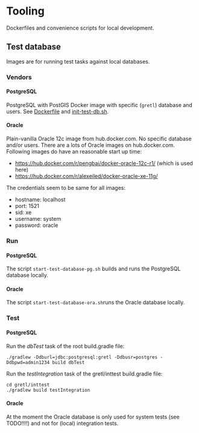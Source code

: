 # Tooling

Dockerfiles and convenience scripts for local development.

## Test database
Images are for running test tasks against local databases.

### Vendors
#### PostgreSQL
PostgreSQL with PostGIS Docker image with specific (`gretl`) database and users. See [Dockerfile](test-database-pg/Dockerfile) and [init-test-db.sh](test-database-pg/init-test-db.sh).
 
#### Oracle 
Plain-vanilla Oracle 12c image from hub.docker.com. No specific database and/or users. There are a lots of Oracle images on hub.docker.com. Following images do have an reasonable start up time:

* https://hub.docker.com/r/pengbai/docker-oracle-12c-r1/ (which is used here)
* https://hub.docker.com/r/alexeiled/docker-oracle-xe-11g/ 

The credentials seem to be same for all images:

- hostname: localhost
- port: 1521
- sid: xe
- username: system
- password: oracle

### Run
#### PostgreSQL
The script ```start-test-database-pg.sh``` builds and runs the PostgreSQL database locally.

#### Oracle
The script `start-test-database-ora.sh`runs the Oracle database locally.

### Test

#### PostgreSQL
Run the *dbTest* task of the root build.gradle file:
```
./gradlew -Ddburl=jdbc:postgresql:gretl -Ddbusr=postgres -Ddbpwd=admin1234 build dbTest
```

Run the *testIntegration* task of the gretl/inttest build.gradle file:
```
cd gretl/inttest
./gradlew build testIntegration
```

#### Oracle
At the moment the Oracle database is only used for system tests (see TODO!!!!) and not for (local) integration tests.
